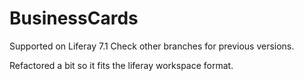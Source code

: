# BusinessCards

Supported on Liferay 7.1
Check other branches for previous versions.

Refactored a bit so it fits the liferay workspace format.